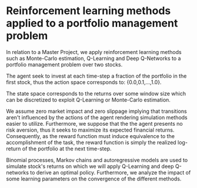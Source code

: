 # Reinforcement learning methods applied to a portfolio management problem

In relation to a Master Project, we apply reinforcement learning methods such as Monte-Carlo estimation, Q-Learning and Deep Q-Networks to a portfolio management problem over two stocks. 

The agent seek to invest at each time-step a fraction of the portfolio in the first stock, thus the action space corresponds to: {0.0,0.1,...,1.0}.

The state space corresponds to the returns over some window size which can be discretized to exploit Q-Learning or Monte-Carlo estimation.

We assume zero market impact and zero slippage implying that transitions aren't influenced by the actions of the agent rendering simulation methods easier to utilize. Furthermore, we suppose that the the agent presents no risk aversion, thus it seeks to maximize its expected financial returns. Consequently, as the reward function must induce equivalence to the accomplishment of the task, the reward function is simply the realized log-return of the portfolio at the next time-step.

Binomial processes, Markov chains and autoregressive models are used to simulate stock's returns on which we will apply Q-Learning and deep Q-networks to derive an optimal policy. Furthermore, we analyze the impact of some learning parameters on the convergence of the different methods.
